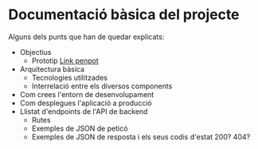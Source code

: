 # Documentació bàsica del projecte
Alguns dels punts que han de quedar explicats:
 * Objectius 
    * Prototip
    [Link penpot](https://design.penpot.app/#/view/f5fe9278-89db-81e9-8004-faf42fdd3917?page-id=f5fe9278-89db-81e9-8004-faf42fdd3918&section=interactions&index=0&share-id=ba8e47a8-80d6-8135-8004-fb3b8f04b054)
 * Arquitectura bàsica
   * Tecnologies utilitzades
   * Interrelació entre els diversos components
 * Com crees l'entorn de desenvolupament
 * Com desplegues l'aplicació a producció
 * Llistat d'endpoints de l'API de backend
    * Rutes
   * Exemples de JSON de peticó
   * Exemples de JSON de resposta i els seus codis d'estat 200? 404?
